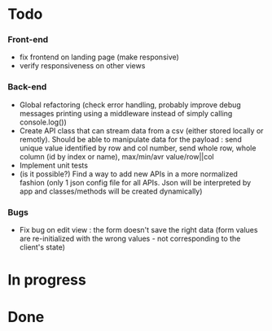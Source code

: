 # Todo
### Front-end
* fix frontend on landing page (make responsive)
* verify responsiveness on other views

### Back-end
* Global refactoring (check error handling, probably improve debug messages printing using a middleware instead of simply calling console.log())
* Create API class that can stream data from a csv (either stored locally or remotly). Should be able to manipulate data for the payload : send unique value identified by row and col number, send whole row, whole column (id by index or name), max/min/avr value/row||col
* Implement unit tests
* (is it possible?) Find a way to add new APIs in a more normalized fashion (only 1 json config file for all APIs. Json will be interpreted by app and classes/methods will be created dynamically)

### Bugs
* Fix bug on edit view : the form doesn't save the right data (form values are re-initialized with the wrong values - not corresponding to the client's state)

# In progress

# Done
